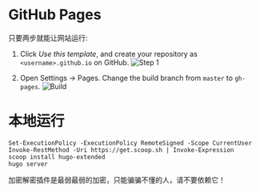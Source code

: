 # GitHub Pages
只要两步就能让网站运行:

1. Click *Use this template*, and create your repository as `<username>.github.io` on GitHub.
![Step 1](https://user-images.githubusercontent.com/5889006/156916624-20b2a784-f3a9-4718-aa5f-ce2a436b241f.png)

2. Open Settings -> Pages. Change the build branch from `master` to `gh-pages`.
![Build](https://github.com/namanh11611/hugo-theme-stack-starter/assets/16586200/12c763cd-bead-4923-b610-8788f388fcb5)


# 本地运行

```
Set-ExecutionPolicy -ExecutionPolicy RemoteSigned -Scope CurrentUser
Invoke-RestMethod -Uri https://get.scoop.sh | Invoke-Expression
scoop install hugo-extended
hugo server
```


加密解密插件是最弱最弱的加密，只能骗骗不懂的人，请不要依赖它！